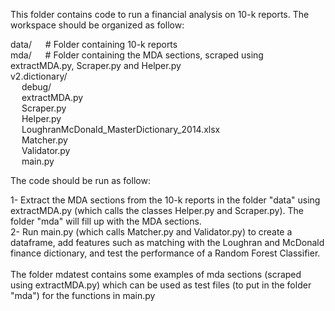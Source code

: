 This folder contains code to run a financial analysis on 10-k reports. The workspace should be organized as follow:

data/    &emsp;              # Folder containing 10-k reports <br>
mda/     &emsp;              # Folder containing the MDA sections, scraped using extractMDA.py, Scraper.py and Helper.py <br>
v2.dictionary/ <br>
&emsp;  debug/ <br>
&emsp;  extractMDA.py <br>
&emsp;  Scraper.py <br>
&emsp;  Helper.py <br>
&emsp;  LoughranMcDonald_MasterDictionary_2014.xlsx <br>
&emsp;  Matcher.py <br>
&emsp;  Validator.py <br>
&emsp;  main.py <br>

The code should be run as follow:

1- Extract the MDA sections from the 10-k reports in the folder "data" using extractMDA.py 
(which calls the classes Helper.py and Scraper.py). The folder "mda" will fill up with the MDA sections. <br>
2- Run main.py (which calls Matcher.py and Validator.py) to create a dataframe, add features such as matching with the Loughran and McDonald finance dictionary, and test the performance of a Random Forest Classifier. <br>
<br>
The folder mdatest contains some examples of mda sections (scraped using extractMDA.py) which can be used as test files (to put in the folder "mda") for the functions in main.py
